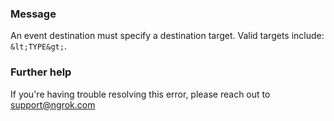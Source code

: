 
### Message
An event destination must specify a destination target. Valid targets include: `&lt;TYPE&gt;`.

### Further help
If you're having trouble resolving this error, please reach out to [support@ngrok.com](mailto:support@ngrok.com?subject=Help%20with%20ERR_NGROK_5100)


